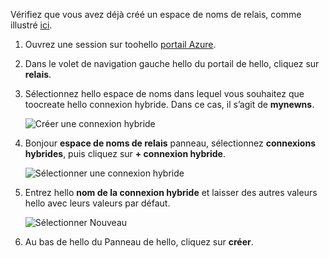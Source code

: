 Vérifiez que vous avez déjà créé un espace de noms de relais, comme illustré [ici][namespace-how-to].

1. Ouvrez une session sur toohello [portail Azure](https://portal.azure.com).
2. Dans le volet de navigation gauche hello du portail de hello, cliquez sur **relais**.
3. Sélectionnez hello espace de noms dans lequel vous souhaitez que toocreate hello connexion hybride. Dans ce cas, il s’agit de **mynewns**.
   
    ![Créer une connexion hybride](./media/relay-create-hybrid-connection-portal/create-hc-1.png)
4. Bonjour **espace de noms de relais** panneau, sélectionnez **connexions hybrides**, puis cliquez sur **+ connexion hybride**.
   
    ![Sélectionner une connexion hybride](./media/relay-create-hybrid-connection-portal/create-hc-2.png)
5. Entrez hello **nom de la connexion hybride** et laisser des autres valeurs hello avec leurs valeurs par défaut.
   
    ![Sélectionner Nouveau](./media/relay-create-hybrid-connection-portal/create-hc-3.png)
6. Au bas de hello du Panneau de hello, cliquez sur **créer**.

[namespace-how-to]: ../articles/service-bus-relay/relay-create-namespace-portal.md 